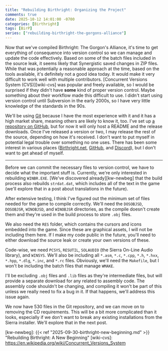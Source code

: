 ```yaml
---
title: "Rebuilding Birthright: Organizing the Project"
comments: true
date: 2025-10-12 14:01:00 -0700
categories: [Birthright]
tags: [BirP]
series: ["rebuilding-birthright-the-gorgons-alliance"]
---
```


Now that we've compiled Birthright: The Gorgon's Alliance, it's time to get everything of consequence into version control so we can manage and update the code effectively. Based on some of the batch files included in the source leak, it seems likely that Synergistic saved changes in ZIP files. While that was potentially a reasonable approach at the time, based on the tools available, it's definitely not a good idea today. It would make it very difficult to work well with multiple contributors. [Concurrent Versions System (CVS)][wiki-cvs] was popular and freely available, so I would be surprised if they didn't have **some** kind of proper version control. Maybe something about their workflow made this difficult to use. I didn't start using version control until Subversion in the early 2000s, so I have very little knowledge of the standards in the 90s.

We'll be using [Git][git] because I have the most experience with it and it has a high market share, meaning others are likely to know it, too. I've set up [a repository on GitHub][github-birp], but for now it will only host a README and the release downloads. Once I've released a version or two, I may release the rest of the source, depending on how it's received. I don't want to put myself in potential legal trouble over something no one uses. There has been some interest in various places ([Birthright.net][br-modding], [GitHub][github-rbxit], and [Discord][discord]), but I don't want to get ahead of myself.

---

Before we can commit the necessary files to version control, we have to decide what the important stuff is. Currently, we're only interested in rebuilding `WINBR.EXE`. [We've discovered already][kw-newbeg] that the build process also rebuilds `strdat.dat`, which includes all of the text in the game (we'll explore that in a post about translations in the future).

After extensive testing, I think I've figured out the minimum set of files needed for the game to compile correctly. We'll need the `DOSOBJSD`, `DOSOBJSR`, `WINOBJSD`, and `WINOBJSR` directories, as the compile doesn't create them and they're used in the build process to store `.obj` files.

We also need the `RES` folder, which contains the cursors and icons embedded into the game. Since these are graphical assets, I will not be including them here. If I make my code public in the future, you'll need to either download the source leak or create your own versions of these.

Code-wise, we need `PCSYS`, `RESUTIL`, `SOLAUDIO` (the Sierra On-Line Audio library), and `WINSYS`. We'll also be including all `*.asm`, `*.c`, `*.cpp`, `*.h`, `*.hxx`, `*.hpp`, `*.dlg`, `*.inc`, and `*.rc` files. Obviously, we'll need the `Makefile`, but I won't be including the batch files that manage `WMAKE`.

I'll be excluding `.obj` files and `.lib` files as they're intermediate files, but will provide a separate download for any related to assembly code. The assembly code shouldn't be changing, and compiling it won't be part of this unless we really need to fix a bug in it. If that happens, we'll address this issue again.

We now have 530 files in the Git repository, and we can move on to removing the CD requirements. This will be a bit more complicated than it looks, especially if we don't want to break any existing installations from the Sierra installer. We'll explore that in the next post.

[br-modding]: http://www.birthright.net/forums/showthread.php?28766-Modding-Birthright-Gorgon-s-Alliance-Adventures
[discord]: https://discord.gg/9pjZKFx
[git]: https://git-scm.com/
[github-birp]: https://github.com/Shiryou/BirP
[github-rbxit]: https://github.com/juanitogan/rbxit/issues/13
[kw-newbeg]: {{< ref "2025-09-30-birthright-new-beginning.md" >}} "Rebuilding Birthright: A New Beginning"
[wiki-cvs]: https://en.wikipedia.org/wiki/Concurrent_Versions_System
